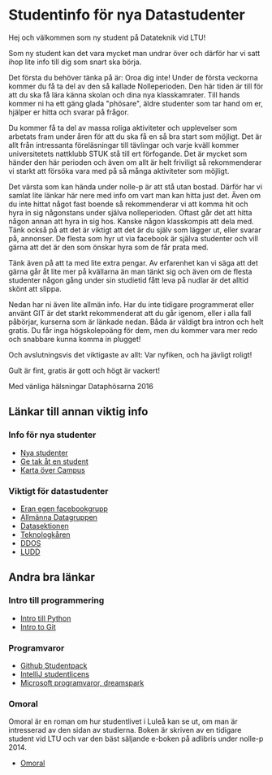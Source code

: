 # Studentinfo för nya Datastudenter #

  Hej och välkommen som ny student på Datateknik vid LTU!

  Som ny student kan det vara mycket man undrar över och därför har vi satt
  ihop lite info till dig som snart ska börja.

  Det första du behöver tänka på är: Oroa dig inte! Under de första veckorna
  kommer du få ta del av den så kallade Nolleperioden. Den här tiden är till
  för att du ska få lära känna skolan och dina nya klasskamrater. Till hands
  kommer ni ha ett gäng glada "phösare", äldre studenter som tar hand om er,
  hjälper er hitta och svarar på frågor.

  Du kommer få ta del av massa roliga aktiviteter och upplevelser som arbetats
  fram under åren för att du ska få en så bra start som möjligt. Det är allt
  från intressanta föreläsningar till tävlingar och varje kväll kommer
  universitetets nattklubb STUK stå till ert förfogande. Det är mycket som
  händer den här perioden och även om allt är helt friviligt så rekommenderar
  vi starkt att försöka vara med på så många aktiviteter som möjligt.

  Det värsta som kan hända under nolle-p är att stå utan bostad. Därför har vi
  samlat lite länkar här nere med info om vart man kan hitta just det. Även om
  du inte hittat något fast boende så rekommenderar vi att komma hit och hyra
  in sig någonstans under själva nolleperioden. Oftast går det att hitta någon
  annan att hyra in sig hos. Kanske någon klasskompis att dela med. Tänk också
  på att det är viktigt att det är du själv som lägger ut,
  eller svarar på, annonser. De flesta som hyr ut via facebook är själva studenter
  och vill gärna att det är den som önskar hyra som de får prata med.

  Tänk även på att ta med lite extra pengar. Av erfarenhet kan vi säga att det
  gärna går åt lite mer på kvällarna än man tänkt sig och även om de flesta
  studenter någon gång under sin studietid fått leva på nudlar är det alltid
  skönt att slippa.

  Nedan har ni även lite allmän info. Har du inte tidigare programmerat eller
  använt GIT är det starkt rekommenderat att du går igenom, eller i alla fall
  påbörjar, kurserna som är länkade nedan. Båda är väldigt bra intron och helt
  gratis. Du får inga högskolepoäng för dem, men du kommer vara mer redo och
  snabbare kunna komma in plugget!

  Och avslutningsvis det viktigaste av allt: Var nyfiken, och ha jävligt roligt!

  Gult är fint, gratis är gott och högt är vackert!


  Med vänliga hälsningar
  Dataphösarna 2016

## Länkar till annan viktig info

### Info för nya studenter

  * [Nya studenter](https://www.facebook.com/groups/249379248513482/)
  * [Ge tak åt en student](https://www.facebook.com/groups/185241421543279/)
  * [Karta över Campus](http://www.ltu.se/maps/campusmap/)

### Viktigt för datastudenter

  * [Eran egen facebookgrupp](https://www.facebook.com/groups/datateknik16/)
  * [Allmänna Datagruppen](https://www.facebook.com/groups/340801326035607/)
  * [Datasektionen](http://www.datasektionen.com/)
  * [Teknologkåren](http://teknologkaren.se/)
  * [DDOS](https://www.facebook.com/LTUDDOS/)
  * [LUDD](http://www.ludd.ltu.se/w2/index.php/Main_Page)

## Andra bra länkar

### Intro till programmering

  * [Intro till Python](https://www.codecademy.com/learn/python)
  * [Intro to Git](https://www.udacity.com/course/how-to-use-git-and-github--ud775)

### Programvaror

  * [Github Studentpack](https://education.github.com/pack)
  * [IntelliJ studentlicens](http://www.jetbrains.com/student/)
  * [Microsoft programvaror, dreamspark](https://goo.gl/FjDuij)

### Omoral

  Omoral är en roman om hur studentlivet i Luleå kan se ut, om man är intresserad av
  den sidan av studierna.
  Boken är skriven av en tidigare student vid LTU och var den bäst säljande e-boken
  på adlibris under nolle-p 2014.

  * [Omoral](http://www.omoral.com/)
